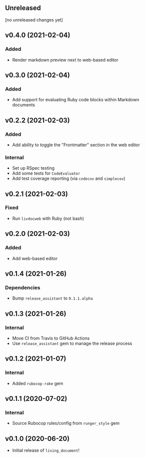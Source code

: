 ## Unreleased
[no unreleased changes yet]

## v0.4.0 (2021-02-04)
### Added
- Render markdown preview next to web-based editor

## v0.3.0 (2021-02-04)
### Added
- Add support for evaluating Ruby code blocks within Markdown documents

## v0.2.2 (2021-02-03)
### Added
- Add ability to toggle the "Frontmatter" section in the web editor

### Internal
- Set up RSpec testing
- Add some tests for `CodeEvaluator`
- Add test coverage reporting (via `codecov` and `simplecov`)

## v0.2.1 (2021-02-03)
### Fixed
- Run `livdocweb` with Ruby (not bash)

## v0.2.0 (2021-02-03)
### Added
- Add web-based editor

## v0.1.4 (2021-01-26)
### Dependencies
- Bump `release_assistant` to `0.1.1.alpha`

## v0.1.3 (2021-01-26)
### Internal
- Move CI from Travis to GitHub Actions
- Use `release_assistant` gem to manage the release process

## v0.1.2 (2021-01-07)
### Internal
- Added `rubocop-rake` gem

## v0.1.1 (2020-07-02)
### Internal
- Source Rubocop rules/config from `runger_style` gem

## v0.1.0 (2020-06-20)
- Initial release of `living_document`!
